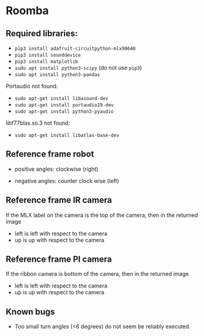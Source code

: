# Roomba

## Required libraries:

+ ```pip3 install adafruit-circuitpython-mlx90640```
+ ```pip3 install sounddevice```
+ ```pip3 install matplotlib```
+ ```sudo apt install python3-scipy``` (do not use ```pip3```)
+ ```sudo apt install python3-pandas```

Portaudio not found:

+ ```sudo apt-get install libasound-dev```
+ ```sudo apt-get install portaudio19-dev```
+ ```sudo apt-get install python3-pyaudio```


libf77blas.so.3 not found:

+ ```sudo apt-get install libatlas-base-dev```



## Reference frame robot

* positive angles: clockwise (right)
+ negative angles: counter clock wise (left)

## Reference frame IR camera

If the MLX label on the camera is the top of the camera, then in the returned image
+ left is left with respect to the camera
+ up is up with respect to the camera

## Reference frame PI camera

If the ribbon camera is bottom of the camera, then in the returned image
+ left is left with respect to the camera
+ up is up with respect to the camera

## Known bugs
+ Too small turn angles (<6 degrees) do not seem be reliably executed.